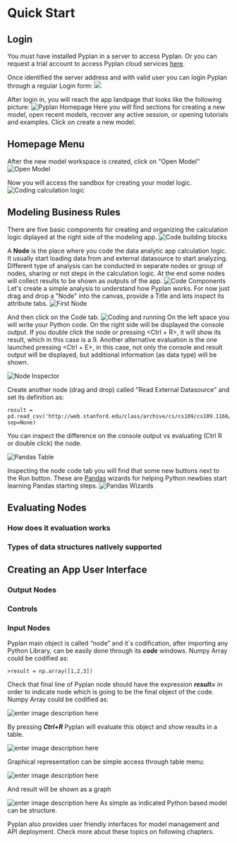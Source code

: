 # **Quick Start**

## **Login**

You must have installed Pyplan in a server to access Pyplan.
Or you can request a trial account to access Pyplan cloud services [here](http://pyplan.com/contact/).

Once identified the server address and with valid user you can login Pyplan through a regular Login form:
![](http://img.pyplan.org/Quick_start_login1.png)

After login in, you will reach the app landpage that looks like the following picture:
![Pyplan Homepage](http://img.pyplan.org/Quick_start_home.png)
Here you will find sections for creating a new model, open recent models, recover any active session, or opening tutorials and examples. 
Click on create a new model.
## **Homepage Menu**
After the new model workspace is created, click on "Open Model" 
![Open Model](http://img.pyplan.org/Quick_start_open_model.png)

Now you will access the sandbox for creating your model logic.
![Coding calculation logic](http://img.pyplan.org/Quick_start_model_code.png)

## **Modeling Business Rules**
There are five basic components for creating and organizing the calculation logic diplayed at the right side of the modeling app.
![Code building blocks](http://img.pyplan.org/Quick_start_code_components2.png)


A **Node** is the place where you code the data analytic app calculation logic. 
It usually start loading data from and external datasource to start analyzing.
Different type of analysis can be conducted in separate nodes or group of nodes, sharing or not steps in the calculation logic. At the end some nodes will collect results to be shown as outputs of the app.
![Code Components](http://img.pyplan.org/Quick_start_code_components1.png)
Let's create a simple analysis to understand how Pyplan works.
For now just drag and drop a "Node" into the canvas, provide a Title and lets inspect its attribute tabs.
![First Node](http://img.pyplan.org/Quick_start_first_node.png)

And then click on the Code tab.
![Coding and running](http://img.pyplan.org/Quick_start_evaluation.png)
On the left space you will write your Python code. On the right side will be displayed the console output.
If you double click the node or pressing <Ctrl + R>, it will show its result, which in this case is a 9.
Another alternative evaluation is the one launched pressing <Ctrl + E>, in this case, not only the console and result output will be displayed, but additional information (as data type) will be shown.

![Node Inspector](http://img.pyplan.org/Quick_start_inspector.png)

Create another node (drag and drop) called "Read External Datasource" and set its definition as:

    result = pd.read_csv('http://web.stanford.edu/class/archive/cs/cs109/cs109.1166/stuff/titanic.csv', sep=None)
You can inspect the difference on the console output vs evaluating (Ctrl R or double click) the node.

![Pandas Table](http://img.pyplan.org/Quick_start_first_table.png)

Inspecting the node code tab you will find that some new buttons next to the Run button. These are [Pandas](https://pandas.pydata.org) wizards for helping Python newbies start learning Pandas starting steps.
![Pandas Wizards](http://img.pyplan.org/Quick_start_wizards.png)

## **Evaluating Nodes**
### How does it evaluation works
### Types of data structures natively supported

## **Creating an App User Interface**
### Output Nodes
### Controls
### Input Nodes


Pyplan main object is called “node” and it´s codification, after importing any Python Library, can be easily done through its **_code_** windows.
Numpy Array could be codified as:

    >result = np.array([1,2,3])

Check that final line of Pyplan node should have the expression **_result=_** in order to indicate node which is going to be the final object of the code.
Numpy Array could be codified as:

![enter image description here](http://img.pyplan.org/Home_code_view.png)

By pressing **_Ctrl+R_** Pyplan will evaluate this object and show results in a table.

![enter image description here](http://img.pyplan.org/Home_result_view)

Graphical representation can be simple access through table menu:

![enter image description here](http://img.pyplan.org/Home_show_graph)

And result will be shown as a graph

![enter image description here](http://img.pyplan.org/Home_graph_view)
As simple as indicated Python based model can be structure.

Pyplan also provides user friendly interfaces for model management and API deployment. Check more about these topics on following chapters.

<!--stackedit_data:
eyJoaXN0b3J5IjpbLTE0MzQxMzc1NTgsLTE3Mzg3Mjk0ODMsMT
Q2MzM2MTY5OSwtMzM4MTgxMTAyLC0xNzM5NTI1OTI4LC0xODc0
MDA1MTkzLC04NjgxNjQ0NjksMTA0NTM1ODc4OCwtMTUyMjc4NT
gzMSwtNjcwMjYzNzY0LDE5NzE1NjY2OTUsLTE4NDc5MzQyMzAs
LTIwNDY4ODYxMzQsLTE4MDgzNDQwMDksMTE3NDY3MjM4OSwtMT
Q1NDAwNDkzNywxOTg4OTU0NDAxLDQ1MTI3MjcyNCwtODEyNzA1
MDUxLC0yNTM0NzQ0ODhdfQ==
-->